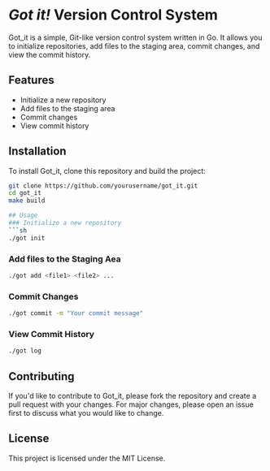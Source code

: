 # *Got it!* Version Control System

Got_it is a simple, Git-like version control system written in Go. It allows you to initialize repositories, add files to the staging area, commit changes, and view the commit history.

## Features

- Initialize a new repository
- Add files to the staging area
- Commit changes
- View commit history

## Installation

To install Got_it, clone this repository and build the project:

```sh
git clone https://github.com/yourusername/got_it.git
cd got_it
make build

## Usage
### Initialize a new repository
```sh
./got init
```
### Add files to the Staging Aea
```sh
./got add <file1> <file2> ...
```
### Commit Changes
```sh
./got commit -m "Your commit message"
```
### View Commit History
```sh
./got log
```
## Contributing
If you'd like to contribute to Got_it, please fork the repository and create a pull request with your changes. For major changes, please open an issue first to discuss what you would like to change.
## License
This project is licensed under the MIT License.